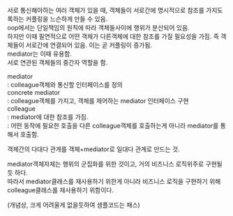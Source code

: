 서로 통신해야하는 여러 객체가 있을 때, 객체들이 서로간에 명시적으로 참조를 가지도록하는 커플링을 느슨하게 만들 수 있음.  
oop에서는 단일책임의 원칙에 따라 객체들사이에 행위가 분산되어 있음.  
하지만 이때 필연적으로 어떤 객체가 다른객체에 대한 참조를 가질 필요성을 가짐. 즉 객체들이 서로간에 연결되어 있음. 이는 곧 커플링이 증가됨.  
mediator는 이때 유용함.  
서로 연관된 객체들의 중간자 역할을 함.  

mediator  
: colleague객체와 통신할 인터페이스를 정의  
concrete mediator  
: colleague객체를 가지고, 객체를 제어하는 mediator 인터페이스 구현  
colleague  
: mediator에 대한 참조를 가짐.  
: 어떤 동작에 필요한 호출을 다른 colleague객체를 호출하는게 아니라 mediator를 통해서 호출함.  

객체간의 다대다 관게를 객체+mediator로 일대다 관계로 만드는 것.  

mediator객체자체는 행위의 군집화를 위한 것이고, 거의 비즈니스 로직위주로 구현될 듯 하다.  
따라서 mediator클래스를 재사용하기 위한게 아니라 비즈니스 로직을 구현하기 위해 colleague클래스를 재사용하기 위함이다.  

(개념상, 크게 어려울게 없을듯하여 샘플코드는 패스)  